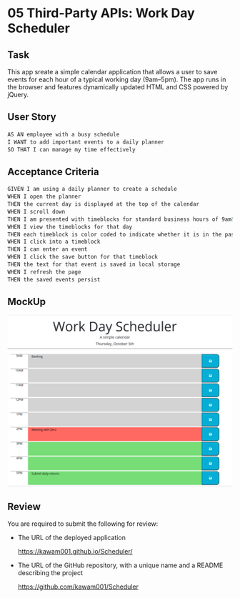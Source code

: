 # 05 Third-Party APIs: Work Day Scheduler

## Task

This app sreate a simple calendar application that allows a user to save events for each hour of a typical working day (9am&ndash;5pm). The app runs in the browser and features dynamically updated HTML and CSS powered by jQuery.

## User Story

```md
AS AN employee with a busy schedule
I WANT to add important events to a daily planner
SO THAT I can manage my time effectively
```

## Acceptance Criteria

```md
GIVEN I am using a daily planner to create a schedule
WHEN I open the planner
THEN the current day is displayed at the top of the calendar
WHEN I scroll down
THEN I am presented with timeblocks for standard business hours of 9am&ndash;5pm
WHEN I view the timeblocks for that day
THEN each timeblock is color coded to indicate whether it is in the past, present, or future
WHEN I click into a timeblock
THEN I can enter an event
WHEN I click the save button for that timeblock
THEN the text for that event is saved in local storage
WHEN I refresh the page
THEN the saved events persist
```

## MockUp
![Scheduler](Scheduler-1.PNG)

## Review


You are required to submit the following for review:

* The URL of the deployed application

    https://kawam001.github.io/Scheduler/


* The URL of the GitHub repository, with a unique name and a README describing the project

    https://github.com/kawam001/Scheduler




